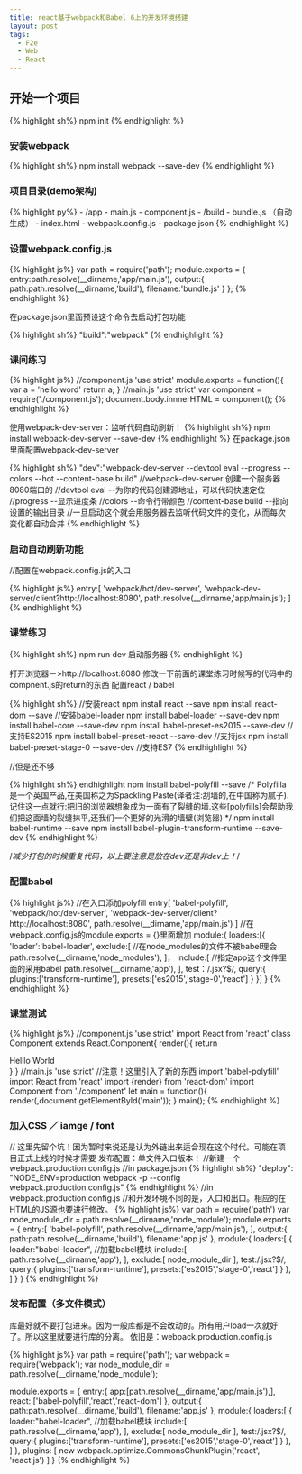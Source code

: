 ```yaml
---
title: react基于webpack和Babel 6上的开发环境搭建
layout: post
tags:
  - F2e
  - Web
  - React
---
```


<!--more-->

## 开始一个项目

{% highlight sh%}
npm init
{% endhighlight %}

### 安装webpack

{% highlight sh%}
npm install webpack --save-dev
{% endhighlight %}

### 项目目录(demo架构)

{% highlight py%}
    - /app
        - main.js
        - component.js
    - /build
        - bundle.js （自动生成）
        - index.html
    - webpack.config.js
    - package.json
{% endhighlight %}

### 设置webpack.config.js

{% highlight  js%}
var path = require('path');
module.exports = {
    entry:path.resolve(__dirname,'app/main.js'),
    output:{
        path:path.resolve(__dirname,'build'),
        filename:'bundle.js'
    }
};
{% endhighlight %}

在package.json里面预设这个命令去启动打包功能

{% highlight sh%}
"build":"webpack"
{% endhighlight %}

### 课间练习

{% highlight  js%}
//component.js
'use strict'
module.exports = function(){
    var a = 'hello word'
    return a;
}
//main.js
'use strict'
var component = require('./component.js');
document.body.innnerHTML = component();
{% endhighlight %}

使用webpack-dev-server：监听代码自动刷新！
{% highlight  sh%}
npm install webpack-dev-server --save-dev
{% endhighlight %}
在package.json里面配置webpack-dev-server

{% highlight  sh%}
"dev":"webpack-dev-server --devtool eval --progress --colors --hot --content-base build"
//webpack-dev-server 创建一个服务器8080端口的
//devtool eval --为你的代码创建源地址，可以代码快速定位
//progress --显示进度条
//colors --命令行带颜色
//content-base build --指向设置的输出目录
//一旦启动这个就会用服务器去监听代码文件的变化，从而每次变化都自动合并
{% endhighlight %}

### 启动自动刷新功能

//配置在webpack.config.js的入口

{% highlight  js%}
entry:[
    'webpack/hot/dev-server',
    'webpack-dev-server/client?http://localhost:8080',
    path.resolve(__dirname,'app/main.js');
]
{% endhighlight %}

### 课堂练习

{% highlight sh%}
npm run dev 启动服务器
{% endhighlight %}

打开浏览器－>http://localhost:8080
修改一下前面的课堂练习时候写的代码中的compnent.js的return的东西
配置react / babel

{% highlight sh%}
//安装react
npm install react --save
npm install react-dom --save
//安装babel-loader
npm install babel-loader --save-dev
npm install babel-core --save-dev
npm install babel-preset-es2015 --save-dev  //支持ES2015
npm install babel-preset-react --save-dev //支持jsx
npm install babel-preset-stage-0 --save-dev //支持ES7
{% endhighlight %}

//但是还不够

{% highlight sh%}
endhighlight
npm install babel-polyfill --save
/*
Polyfilla是一个英国产品,在美国称之为Spackling Paste(译者注:刮墙的,在中国称为腻子).记住这一点就行:把旧的浏览器想象成为一面有了裂缝的墙.这些[polyfills]会帮助我们把这面墙的裂缝抹平,还我们一个更好的光滑的墙壁(浏览器)
*/
npm install babel-runtime  --save
npm install babel-plugin-transform-runtime --save-dev
{% endhighlight %}

/*减少打包的时候重复代码，以上要注意是放在dev还是非dev上！*/

### 配置babel

{% highlight  js%}
//在入口添加polyfill
entry[
    'babel-polyfill',
    'webpack/hot/dev-server',
    'webpack-dev-server/client?http://localhost:8080',
    path.resolve(__dirname,'app/main.js')
]
//在webpack.config.js的module.exports = {}里面增加
module:{
    loaders:[{
        'loader':'babel-loader',
        exclude:[
            //在node_modules的文件不被babel理会
            path.resolve(__dirname,'node_modules'),
        ]，
        include:[
            //指定app这个文件里面的采用babel
            path.resolve(__dirname,'app'),
        ],
        test：/\.jsx?$/,
        query:{
            plugins:['transform-runtime'],
            presets:['es2015','stage-0','react']
        }
    }]
}
{% endhighlight %}

### 课堂测试

{% highlight js%}
//component.js
'use strict'
import React from 'react'
class Component extends React.Component{
    render(){
        return <div>Helllo World</div>
    }
}
//main.js
'use strict'
//注意！这里引入了新的东西
import 'babel-polyfill'
import React from 'react'
import {render} from 'react-dom'
import Component from './component'
let main = function(){
    render(<Component />,document.getElementById('main'));
}
main();
{% endhighlight %}

### 加入CSS ／ iamge / font
// 这里先留个坑！因为暂时来说还是认为外链出来适合现在这个时代。可能在项目正式上线的时候才需要
发布配置：单文件入口版本！
//新建一个webpack.production.config.js
//in package.json
{% highlight  sh%}
"deploy": "NODE_ENV=production webpack -p --config webpack.production.config.js"
{% endhighlight %}
//in webpack.production.config.js
//和开发环境不同的是，入口和出口。相应的在HTML的JS源也要进行修改。
{% highlight js%}
var path = require('path')
var node_module_dir = path.resolve(__dirname,'node_module');
module.exports = {
    entry:[
        'babel-polyfill',
        path.resolve(__dirname,'app/main.js'),
    ],
    output:{
        path:path.resolve(__dirname,'build'),
        filename:'app.js'
    },
    module:{
        loaders:[
            {
                loader:"babel-loader",   //加载babel模块
                include:[
                    path.resolve(__dirname,'app'),
                ],
                exclude:[
                    node_module_dir
                ],
                test:/\.jsx?$/,
                query:{
                    plugins:['transform-runtime'],
                    presets:['es2015','stage-0','react']
                }
            },
        ]
    }
}
{% endhighlight %}

### 发布配置（多文件模式）
库最好就不要打包进来。因为一般库都是不会改动的。所有用户load一次就好了。所以这里就要进行库的分离。
依旧是：webpack.production.config.js

{% highlight js%}
var path = require('path');
var webpack = require('webpack');
var node_module_dir = path.resolve(__dirname,'node_module');

module.exports = {
    entry:{
        app:[path.resolve(__dirname,'app/main.js'),],
        react: ['babel-polyfill','react','react-dom']
    },
    output:{
        path:path.resolve(__dirname,'build'),
        filename:'app.js'
    },
    module:{
        loaders:[
            {
                loader:"babel-loader",   //加载babel模块
                include:[
                    path.resolve(__dirname,'app'),
                ],
                exclude:[
                    node_module_dir
                ],
                test:/\.jsx?$/,
                query:{
                    plugins:['transform-runtime'],
                    presets:['es2015','stage-0','react']
                }
            },
        ]
    },
    plugins: [
        new webpack.optimize.CommonsChunkPlugin('react', 'react.js')
      ]
}
{% endhighlight %}